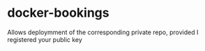 # docker-bookings
Allows deploymment of the corresponding private repo, provided I registered your public key
